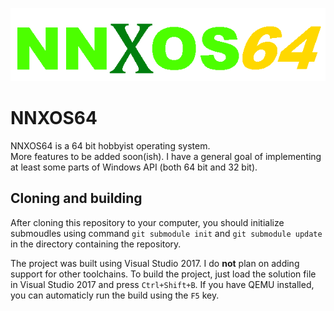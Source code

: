 ![NNXOS64](graphics/logo.png)

# NNXOS64

NNXOS64 is a 64 bit hobbyist operating system.  
More features to be added soon(ish).
I have a general goal of implementing at least some parts of Windows API (both 64 bit and 32 bit).

## Cloning and building

After cloning this repository to your computer, you should initialize submoudles using command `git submodule init` and `git submodule update` in the directory containing the repository.

The project was built using Visual Studio 2017. I do **not** plan on adding support for other toolchains.
To build the project, just load the solution file in Visual Studio 2017 and press `Ctrl+Shift+B`. If you have QEMU installed, you can automaticly run the build using the `F5` key.
